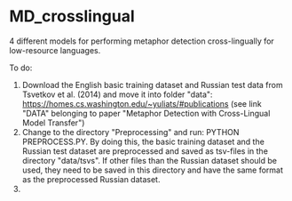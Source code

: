 # MD_crosslingual
4 different models for performing metaphor detection cross-lingually for low-resource languages.

To do:
1. Download the English basic training dataset and Russian test data from Tsvetkov et al. (2014) and move it into folder "data": https://homes.cs.washington.edu/~yuliats/#publications (see link "DATA" belonging to paper "Metaphor Detection with Cross-Lingual Model Transfer")
2. Change to the directory "Preprocessing" and run: PYTHON PREPROCESS.PY. By doing this, the basic training dataset and the Russian test dataset are preprocessed and saved as tsv-files in the directory "data/tsvs". If other files than the Russian dataset should be used, they need to be saved in this directory and have the same format as the preprocessed Russian dataset.
3. 